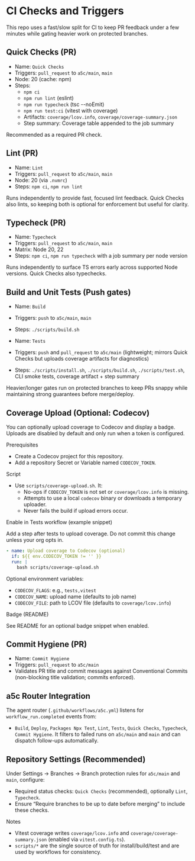 # CI Checks and Triggers

This repo uses a fast/slow split for CI to keep PR feedback under a few minutes while gating heavier work on protected branches.

## Quick Checks (PR)

- Name: `Quick Checks`
- Triggers: `pull_request` to `a5c/main`, `main`
- Node: 20 (cache: npm)
- Steps:
  - `npm ci`
  - `npm run lint` (eslint)
  - `npm run typecheck` (tsc --noEmit)
  - `npm run test:ci` (vitest with coverage)
  - Artifacts: `coverage/lcov.info`, `coverage/coverage-summary.json`
  - Step summary: Coverage table appended to the job summary

Recommended as a required PR check.

## Lint (PR)

- Name: `Lint`
- Triggers: `pull_request` to `a5c/main`, `main`
- Node: 20 (via `.nvmrc`)
- Steps: `npm ci`, `npm run lint`

Runs independently to provide fast, focused lint feedback. Quick Checks also lints, so keeping both is optional for enforcement but useful for clarity.

## Typecheck (PR)

- Name: `Typecheck`
- Triggers: `pull_request` to `a5c/main`, `main`
- Matrix: Node 20, 22
- Steps: `npm ci`, `npm run typecheck` with a job summary per node version

Runs independently to surface TS errors early across supported Node versions. Quick Checks also typechecks.

## Build and Unit Tests (Push gates)

- Name: `Build`
- Triggers: `push` to `a5c/main`, `main`
- Steps: `./scripts/build.sh`

- Name: `Tests`
- Triggers: `push` and `pull_request` to `a5c/main` (lightweight; mirrors Quick Checks but uploads coverage artifacts for diagnostics)
- Steps: `./scripts/install.sh`, `./scripts/build.sh`, `./scripts/test.sh`, CLI smoke tests, coverage artifact + step summary

Heavier/longer gates run on protected branches to keep PRs snappy while maintaining strong guarantees before merge/deploy.

## Coverage Upload (Optional: Codecov)

You can optionally upload coverage to Codecov and display a badge. Uploads are disabled by default and only run when a token is configured.

Prerequisites

- Create a Codecov project for this repository.
- Add a repository Secret or Variable named `CODECOV_TOKEN`.

Script

- Use `scripts/coverage-upload.sh`. It:
  - No-ops if `CODECOV_TOKEN` is not set or `coverage/lcov.info` is missing.
  - Attempts to use a local `codecov` binary or downloads a temporary uploader.
  - Never fails the build if upload errors occur.

Enable in Tests workflow (example snippet)

Add a step after tests to upload coverage. Do not commit this change unless your org opts in.

```yaml
- name: Upload coverage to Codecov (optional)
  if: ${{ env.CODECOV_TOKEN != '' }}
  run: |
    bash scripts/coverage-upload.sh
```

Optional environment variables:

- `CODECOV_FLAGS`: e.g., `tests,vitest`
- `CODECOV_NAME`: upload name (defaults to job name)
- `CODECOV_FILE`: path to LCOV file (defaults to `coverage/lcov.info`)

Badge (README)

See README for an optional badge snippet when enabled.

## Commit Hygiene (PR)

- Name: `Commit Hygiene`
- Triggers: `pull_request` to `a5c/main`
- Validates PR title and commit messages against Conventional Commits (non-blocking title validation; commits enforced).

## a5c Router Integration

The agent router (`.github/workflows/a5c.yml`) listens for `workflow_run.completed` events from:

- `Build`, `Deploy`, `Packages Npx Test`, `Lint`, `Tests`, `Quick Checks`, `Typecheck`, `Commit Hygiene`.
  It filters to failed runs on `a5c/main` and `main` and can dispatch follow-ups automatically.

## Repository Settings (Recommended)

Under Settings → Branches → Branch protection rules for `a5c/main` and `main`, configure:

- Required status checks: `Quick Checks` (recommended), optionally `Lint`, `Typecheck`.
- Ensure “Require branches to be up to date before merging” to include these checks.

Notes

- Vitest coverage writes `coverage/lcov.info` and `coverage/coverage-summary.json` (enabled via `vitest.config.ts`).
- `scripts/*` are the single source of truth for install/build/test and are used by workflows for consistency.
